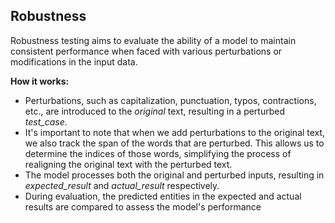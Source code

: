 
<div class="h3-box" markdown="1">

## Robustness

Robustness testing aims to evaluate the ability of a model to maintain consistent performance when faced with various perturbations or modifications in the input data.

**How it works:**

- Perturbations, such as capitalization, punctuation, typos, contractions, etc., are introduced to the *original* text, resulting in a perturbed *test_case*.
-  It's important to note that when we add perturbations to the original text, we also track the span of the words that are perturbed.  This allows us to determine the indices of those words, simplifying the process of realigning the original text with the perturbed text.
- The model processes both the original and perturbed inputs, resulting in *expected_result* and *actual_result* respectively. 
- During evaluation, the predicted entities in the expected and actual results are compared to assess the model's performance

</div>